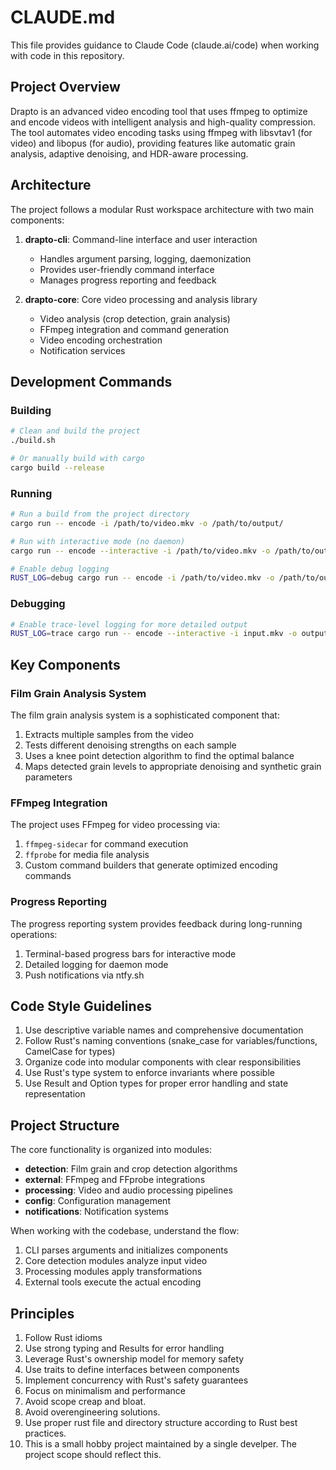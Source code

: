 # CLAUDE.md

This file provides guidance to Claude Code (claude.ai/code) when working with code in this repository.

## Project Overview

Drapto is an advanced video encoding tool that uses ffmpeg to optimize and encode videos with intelligent analysis and high-quality compression. The tool automates video encoding tasks using ffmpeg with libsvtav1 (for video) and libopus (for audio), providing features like automatic grain analysis, adaptive denoising, and HDR-aware processing.

## Architecture

The project follows a modular Rust workspace architecture with two main components:

1. **drapto-cli**: Command-line interface and user interaction
   - Handles argument parsing, logging, daemonization
   - Provides user-friendly command interface
   - Manages progress reporting and feedback

2. **drapto-core**: Core video processing and analysis library
   - Video analysis (crop detection, grain analysis)
   - FFmpeg integration and command generation
   - Video encoding orchestration
   - Notification services

## Development Commands

### Building

```bash
# Clean and build the project
./build.sh

# Or manually build with cargo
cargo build --release
```

### Running

```bash
# Run a build from the project directory
cargo run -- encode -i /path/to/video.mkv -o /path/to/output/

# Run with interactive mode (no daemon)
cargo run -- encode --interactive -i /path/to/video.mkv -o /path/to/output/

# Enable debug logging
RUST_LOG=debug cargo run -- encode -i /path/to/video.mkv -o /path/to/output/
```

### Debugging

```bash
# Enable trace-level logging for more detailed output
RUST_LOG=trace cargo run -- encode --interactive -i input.mkv -o output/
```

## Key Components

### Film Grain Analysis System

The film grain analysis system is a sophisticated component that:

1. Extracts multiple samples from the video
2. Tests different denoising strengths on each sample
3. Uses a knee point detection algorithm to find the optimal balance
4. Maps detected grain levels to appropriate denoising and synthetic grain parameters

### FFmpeg Integration

The project uses FFmpeg for video processing via:

1. `ffmpeg-sidecar` for command execution
2. `ffprobe` for media file analysis
3. Custom command builders that generate optimized encoding commands

### Progress Reporting

The progress reporting system provides feedback during long-running operations:

1. Terminal-based progress bars for interactive mode
2. Detailed logging for daemon mode
3. Push notifications via ntfy.sh

## Code Style Guidelines

1. Use descriptive variable names and comprehensive documentation
2. Follow Rust's naming conventions (snake_case for variables/functions, CamelCase for types)
3. Organize code into modular components with clear responsibilities
4. Use Rust's type system to enforce invariants where possible
5. Use Result and Option types for proper error handling and state representation

## Project Structure

The core functionality is organized into modules:

- **detection**: Film grain and crop detection algorithms
- **external**: FFmpeg and FFprobe integrations
- **processing**: Video and audio processing pipelines
- **config**: Configuration management
- **notifications**: Notification systems

When working with the codebase, understand the flow:
1. CLI parses arguments and initializes components
2. Core detection modules analyze input video
3. Processing modules apply transformations
4. External tools execute the actual encoding

## Principles

1. Follow Rust idioms
2. Use strong typing and Results for error handling
3. Leverage Rust's ownership model for memory safety
4. Use traits to define interfaces between components
5. Implement concurrency with Rust's safety guarantees
6. Focus on minimalism and performance
7. Avoid scope creap and bloat.
8. Avoid overengineering solutions.
9. Use proper rust file and directory structure according to Rust best practices.
10. This is a small hobby project maintained by a single develper. The project scope should reflect this.
